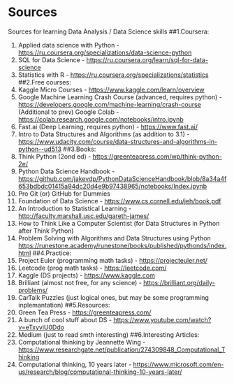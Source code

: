 # Sources
Sources for learning Data Analysis / Data Science skills
##1.Coursera:
1. Applied data science with Python - https://ru.coursera.org/specializations/data-science-python
2. SQL for Data Science - https://ru.coursera.org/learn/sql-for-data-science
3. Statistics with R - https://ru.coursera.org/specializations/statistics
##2.Free courses:
1. Kaggle Micro Courses - https://www.kaggle.com/learn/overview
2. Google Machine Learning Crash Course (advanced, requires python) - https://developers.google.com/machine-learning/crash-course
   (Additional to prev) Google Colab - https://colab.research.google.com/notebooks/intro.ipynb
3. Fast.ai (Deep Learning, requires python) - https://www.fast.ai/
4. Intro to Data Structures and Algorithms (as addition to 3.1) - https://www.udacity.com/course/data-structures-and-algorithms-in-python--ud513
##3.Books:
1. Think Python (2ond ed) - https://greenteapress.com/wp/think-python-2e/
2. Python Data Science Handbook - https://github.com/jakevdp/PythonDataScienceHandbook/blob/8a34a4f653bdbdc01415a94dc20d4e9b97438965/notebooks/Index.ipynb
3. Pro Git (or) GitHub for Dummies
4. Foundation of Data Science - https://www.cs.cornell.edu/jeh/book.pdf
5. An Introduction to Statistical Learning - http://faculty.marshall.usc.edu/gareth-james/
6. How to Think Like a Computer Scientist (for Data Structures in Python after Think Python)
7. Problem Solving with Algorithms and Data Structures using Python https://runestone.academy/runestone/books/published/pythonds/index.html
##4.Practice:
1. Project Euler (programming math tasks) - https://projecteuler.net/
2. Leetcode (prog math tasks) - https://leetcode.com/
3. Kaggle (DS projects) - https://www.kaggle.com
4. Brilliant (almost not free, for any science) - https://brilliant.org/daily-problems/
5. CarTalk Puzzles (just logical ones, but may be some programming inplemantation)
##5.Resources:
1. Green Tea Press - https://greenteapress.com/
2. A bunch of cool stuff about DS - https://www.youtube.com/watch?v=eTxyviU0Ddo 
3. Medium (just to read smth interesting)
##6.Interesting Articles:
1. Computational thinking by Jeannette Wing - https://www.researchgate.net/publication/274309848_Computational_Thinking
2. Computational thinking, 10 years later - https://www.microsoft.com/en-us/research/blog/computational-thinking-10-years-later/
